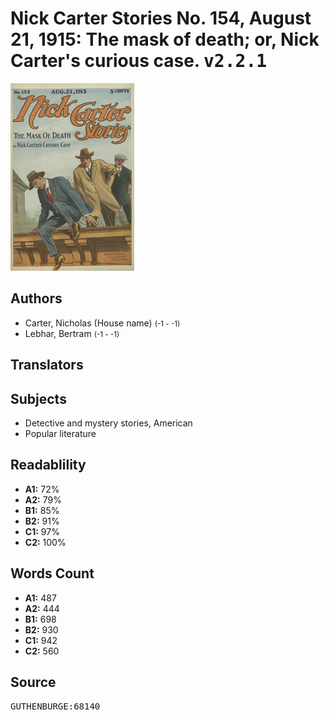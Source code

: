 # Nick Carter Stories No. 154, August 21, 1915: The mask of death; or, Nick Carter's curious case. <kbd>v2.2.1</kbd>

![](./cover.medium.jpg "")

## Authors


 - Carter, Nicholas (House name) <small>(-1 - -1)</small>
 - Lebhar, Bertram <small>(-1 - -1)</small>

## Translators



## Subjects


 - Detective and mystery stories, American
 - Popular literature

## Readablility


 - **A1:** 72%
 - **A2:** 79%
 - **B1:** 85%
 - **B2:** 91%
 - **C1:** 97%
 - **C2:** 100%

## Words Count


 - **A1:** 487
 - **A2:** 444
 - **B1:** 698
 - **B2:** 930
 - **C1:** 942
 - **C2:** 560

## Source


<kbd>GUTHENBURGE:68140</kbd>
